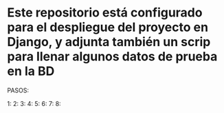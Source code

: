 # Este repositorio está configurado para el despliegue del proyecto en Django, y adjunta también un scrip para llenar algunos datos de prueba en la BD

PASOS:

  1:
  2:
  3:
  4:
  5:
  6:
  7:
  8:
